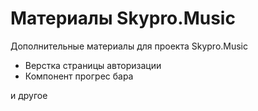 # Материалы Skypro.Music

Дополнительные материалы для проекта Skypro.Music
* Верстка страницы авторизации
* Компонент прогрес бара

и другое
